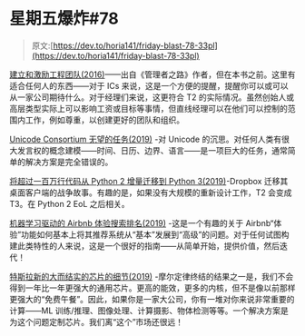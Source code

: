 # 星期五爆炸#78

> 原文:[https://dev.to/horia141/friday-blast-78-33pl](https://dev.to/horia141/friday-blast-78-33pl)

[建立和激励工程团队(2016)](http://www.elidedbranches.com/2016/11/building-and-motivating-engineering.html)——出自《管理者之路》作者，但在本书之前。这里有适合任何人的东西——对于 ICs 来说，这是一个方便的提醒，提醒你可以或可以从一家公司期待什么。对于经理们来说，这更符合 T2 的实际情况。虽然创始人或高层类型实际上可以影响工资或目标等事情，但直线经理可以在他们可以控制的范围内工作，例如尊重，以创建更好的团队和组织。

[Unicode Consortium 无望的任务(2019)](https://www.johndcook.com/blog/2019/08/31/hopeless-task-of-unicode/) -对 Unicode 的沉思。对任何人类有很大发言权的概念建模——时间、日历、边界、语言——是一项巨大的任务，通常简单的解决方案是完全错误的。

[将超过一百万行代码从 Python 2 增量迁移到 Python 3(2019)](https://blogs.dropbox.com/tech/2019/02/incrementally-migrating-over-one-million-lines-of-code-from-python-2-to-python-3/)-Dropbox 迁移其桌面客户端的战争故事。有趣的是，如果没有大规模的重新设计工作，T2 会变成 T3。在 Python 2 EoL 之后相关。

[机器学习驱动的 Airbnb 体验搜索排名(2019)](https://medium.com/airbnb-engineering/machine-learning-powered-search-ranking-of-airbnb-experiences-110b4b1a0789) -这是一个有趣的关于 Airbnb“体验”功能如何基本上将其推荐系统从“基本”发展到“高级”的问题。对于任何试图构建此类特性的人来说，这是一个很好的指南——从简单开始，提供价值，然后迭代！

[特斯拉新的大而结实的芯片的细节(2019)](https://om.co/2019/08/23/details-on-teslas-new-big-beefy-chips/) -摩尔定律终结的结果之一是，我们不会得到一年比一年更强大的通用芯片。更高的能效，更多的内核，但不是像以前那样更强大的“免费午餐”。因此，如果你是一家大公司，你有一堆对你来说非常重要的计算——ML 训练/推理、图像处理、计算摄影、物体检测等等。一个解决方案是为这个问题定制芯片。我们离“这个”市场还很远！